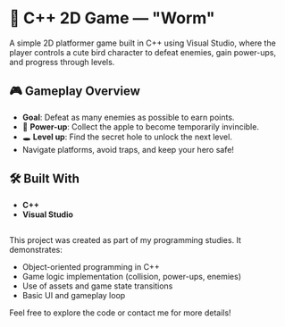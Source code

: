 # 🐤 C++ 2D Game — "Worm"

A simple 2D platformer game built in C++ using Visual Studio, where the player controls a cute bird character to defeat enemies, gain power-ups, and progress through levels.



## 🎮 Gameplay Overview

- **Goal**: Defeat as many enemies as possible to earn points.
- 🍎 **Power-up**: Collect the apple to become temporarily invincible.
- 🕳️ **Level up**: Find the secret hole to unlock the next level.
-  Navigate platforms, avoid traps, and keep your hero safe!




## 🛠 Built With

- **C++**
- **Visual Studio**


## 

This project was created as part of my programming studies. It demonstrates:

- Object-oriented programming in C++
- Game logic implementation (collision, power-ups, enemies)
- Use of assets and game state transitions
- Basic UI and gameplay loop

Feel free to explore the code or contact me for more details!
